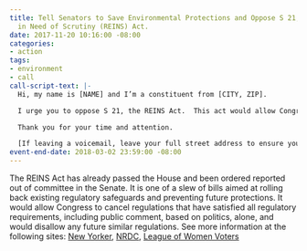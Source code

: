 ```yaml
---
title: Tell Senators to Save Environmental Protections and Oppose S 21, the Regulations
  in Need of Scrutiny (REINS) Act.
date: 2017-11-20 10:16:00 -08:00
categories:
- action
tags:
- environment
- call
call-script-text: |-
  Hi, my name is [NAME] and I’m a constituent from [CITY, ZIP].

  I urge you to oppose S 21, the REINS Act.  This act would allow Congress to cancel regulations based on politics, rather than scientific merit and prevent similar regulations from ever being enacted again.  It would allow Congress to take away protections my family depends on to keep make our air, water, land, food, household products and working conditions safe.  I want agency experts to establish protections using strong science, rather than politicians who represent special interests over the health and safety of all Americans.  This act is hazardous to Americans and a dangerous precedent.  Please vote no.

  Thank you for your time and attention.

  [If leaving a voicemail, leave your full street address to ensure your call is tallied]
event-end-date: 2018-03-02 23:59:00 -08:00
---
```


The REINS Act has already passed the House and been ordered reported out of committee in the Senate.  It is one of a slew of bills aimed at rolling back existing regulatory safeguards and preventing future protections. It would allow Congress to cancel regulations that have satisfied all regulatory requirements, including public comment, based on politics, alone, and would disallow any future similar regulations.   See more information at the following sites:  [New Yorker](http://www.newyorker.com/news/daily-comment/suspending-the-rules-how-congress-plans-to-undermine-public-safety), [NRDC](https://www.nrdc.org/experts/david-goldston/reins-act-why-congress-should-hold-its-horses), [League of Women Voters](http://lwv.org/content/league-opposes-hr-26-reins-act-2017)